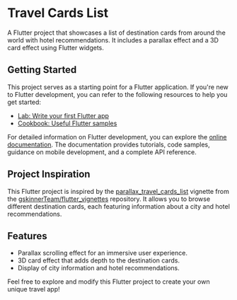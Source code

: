 # Travel Cards List

A Flutter project that showcases a list of destination cards from around the world with hotel recommendations. It includes a parallax effect and a 3D card effect using Flutter widgets.

## Getting Started

This project serves as a starting point for a Flutter application. If you're new to Flutter development, you can refer to the following resources to help you get started:

- [Lab: Write your first Flutter app](https://docs.flutter.dev/get-started/codelab)
- [Cookbook: Useful Flutter samples](https://docs.flutter.dev/cookbook)

For detailed information on Flutter development, you can explore the [online documentation](https://docs.flutter.dev/). The documentation provides tutorials, code samples, guidance on mobile development, and a complete API reference.

## Project Inspiration

This Flutter project is inspired by the [parallax_travel_cards_list](https://github.com/gskinnerTeam/flutter_vignettes/tree/master/vignettes/parallax_travel_cards_list) vignette from the [gskinnerTeam/flutter_vignettes](https://github.com/gskinnerTeam/flutter_vignettes) repository. It allows you to browse different destination cards, each featuring information about a city and hotel recommendations.

## Features

- Parallax scrolling effect for an immersive user experience.
- 3D card effect that adds depth to the destination cards.
- Display of city information and hotel recommendations.

Feel free to explore and modify this Flutter project to create your own unique travel app!
